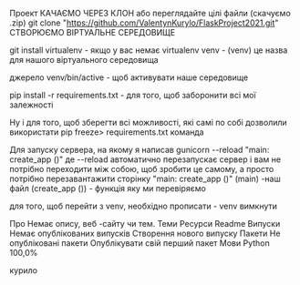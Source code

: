 
Проект КАЧАЄМО ЧЕРЕЗ КЛОН або переглядайте цілі файли (скачуємо .zip) git clone "https://github.com/ValentynKurylo/FlaskProject2021.git" СТВОРЮЄМО ВІРТУАЛЬНЕ СЕРЕДОВИЩЕ

git install virtualenv - якщо у вас немає virtualenv venv - (venv) це назва для нашого віртуального середовища

джерело venv/bin/active - щоб активувати наше середовище

pip install -r requirements.txt - для того, щоб заборонити всі мої залежності

Ну і для того, щоб зберегти всі можливості, які самі по собі дозволили використати pip freeze> requirements.txt команда

Для запуску сервера, на якому я написав gunicorn --reload "main: create_app ()" де --reload автоматично перезапускає сервер і вам не потрібно переходити між собою, щоб зробити це самому, а просто потрібно перезавантажити сторінку "main: create_app ()" (main) -наш файл (create_app ()) - функція яку ми перевіряємо

для того, щоб перейти з venv, необхідно прописати - venv вимкнути

Про Немає опису, веб -сайту чи тем. Теми Ресурси Readme Випуски Немає опублікованих випусків Створення нового випуску Пакети Не опубліковані пакети Опублікувати свій перший пакет Мови Python 100,0%

курило
